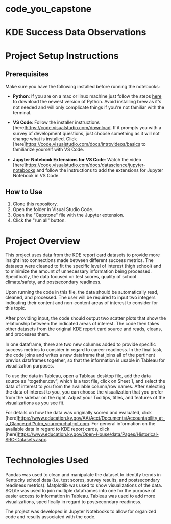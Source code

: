 # code_you_capstone
# KDE Success Data Observations

# Project Setup Instructions

## Prerequisites
Make sure you have the following installed before running the notebooks:
- **Python**: If you are on a mac or linux machine just follow the steps [here](https://www.geeksforgeeks.org/how-to-install-python-on-windows/) to download the newest version of Python. Avoid installing brew as it's not needed and will only complicate things if you're not familiar with the terminal.

- **VS Code**: Follow the installer instructions [here]https://code.visualstudio.com/download. If it prompts you with a survey of development questions, just choose something as it will not change what is installed. Click [here]https://code.visualstudio.com/docs/introvideos/basics to familiarize yourself with VS Code.

- **Jupyter Notebook Extensions for VS Code**: Watch the video [here]https://code.visualstudio.com/docs/datascience/jupyter-notebooks and follow the instructions to add the extensions for Jupyter Notebook in VS Code.

## How to Use
1. Clone this repository.
2. Open the folder in Visual Studio Code.
3. Open the "Capstone" file with the Jupyter extension.
4. Click the "run all" button.

# Project Overview
This project uses data from the KDE report card datasets to provide more insight into connections made between different success metrics. The datasets were cleaned to fit the specific level of interest (high school) and to minimize the amount of unnecessary information being processed. Specifically, the data focused on test scores, quality of school climate/safety, and postsecondary readiness.

Upon running the code in this file, the data should be automatically read, cleaned, and processed. The user will be required to input two integers indicating their content and non-content areas of interest to consider for this topic. 

After providing input, the code should output two scatter plots that show the relationship between the indicated areas of interest. The code then takes other datasets from the original KDE report card source and reads, cleans, and processes them. 

In one dataframe, there are two new columns added to provide specific success metrics to consider in regard to career readiness. In the final task, the code joins and writes a new dataframe that joins all of the pertinent previos dataframes together, so that the information is usable in Tableau for visualization purposes.

To use the data in Tableau, open a Tableau desktop file, add the data source as "together.csv", which is a text file, click on Sheet 1, and select the data of interest to you from the available column/row names. After selecting the data of interest to you, you can choose the visualization that you prefer from the sidebar on the right. Adjust your Tooltips, titles, and features of the visualizations as you see fit.

For details on how the data was originally scored and evaluated, click [here]https://www.education.ky.gov/AA/Acct/Documents/Accountability_at_a_Glance.pdf?utm_source=chatgpt.com. For general information on the available data in regard to KDE report cards, click [here]https://www.education.ky.gov/Open-House/data/Pages/Historical-SRC-Datasets.aspx.

# Technologies Used
Pandas was used to clean and manipulate the dataset to identify trends in Kentucky school data (i.e. test scores, survey results, and postsecondary readiness metrics). Matplotlib was used to show visualizations of the data. SQLite was used to join multiple dataframes into one for the purpose of easier access to information in Tableau. Tableau was used to add more visualizations, specifically in regard to postsecondary readiness.

The project was developed in Jupyter Notebooks to allow for organized code and results associated with the code. 